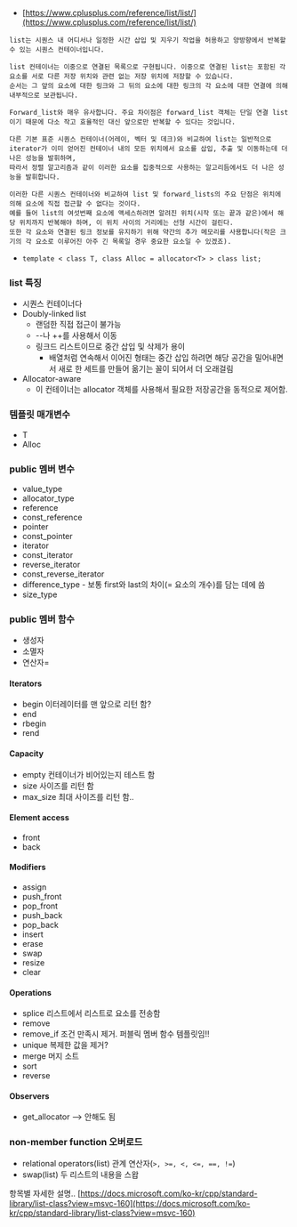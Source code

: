 
- [https://www.cplusplus.com/reference/list/list/](https://www.cplusplus.com/reference/list/list/)
  
~~~
list는 시퀀스 내 어디서나 일정한 시간 삽입 및 지우기 작업을 허용하고 양방향에서 반복할 수 있는 시퀀스 컨테이너입니다.

list 컨테이너는 이중으로 연결된 목록으로 구현됩니다. 이중으로 연결된 list는 포함된 각 요소를 서로 다른 저장 위치와 관련 없는 저장 위치에 저장할 수 있습니다.
순서는 그 앞의 요소에 대한 링크와 그 뒤의 요소에 대한 링크의 각 요소에 대한 연결에 의해 내부적으로 보관됩니다.

Forward_list와 매우 유사합니다. 주요 차이점은 forward_list 객체는 단일 연결 list 이기 때문에 다소 작고 효율적인 대신 앞으로만 반복할 수 있다는 것입니다.

다른 기본 표준 시퀀스 컨테이너(어레이, 벡터 및 데크)와 비교하여 list는 일반적으로 iterator가 이미 얻어진 컨테이너 내의 모든 위치에서 요소를 삽입, 추출 및 이동하는데 더 나은 성능을 발휘하며,
따라서 정렬 알고리즘과 같이 이러한 요소를 집중적으로 사용하는 알고리듬에서도 더 나은 성능을 발휘합니다.

이러한 다른 시퀀스 컨테이너와 비교하여 list 및 forward_lists의 주요 단점은 위치에 의해 요소에 직접 접근할 수 없다는 것이다.
예를 들어 list의 여섯번째 요소에 액세스하려면 알려진 위치(시작 또는 끝과 같은)에서 해당 위치까지 반복해야 하며, 이 위치 사이의 거리에는 선형 시간이 걸린다.
또한 각 요소와 연결된 링크 정보를 유지하기 위해 약간의 추가 메모리를 사용합니다(작은 크기의 각 요소로 이루어진 아주 긴 목록일 경우 중요한 요소일 수 있겠죠).
~~~

- `template < class T, class Alloc = allocator<T> > class list;`

### list 특징

- 시퀀스 컨테이너다
- Doubly-linked list
  - 랜덤한 직접 접근이 불가능
  - --나 ++를 사용해서 이동
  - 링크드 리스트이므로 중간 삽입 및 삭제가 용이
    - 배열처럼 연속해서 이어진 형태는 중간 삽입 하려면 해당 공간을 밀어내면서 새로 한 세트를 만들어 옮기는 꼴이 되어서 더 오래걸림 
- Allocator-aware
  - 이 컨테이너는 allocator 객체를 사용해서 필요한 저장공간을 동적으로 제어함.

### 템플릿 매개변수
- T
- Alloc

### public 멤버 변수
- value_type
- allocator_type
- reference
- const_reference
- pointer
- const_pointer
- iterator
- const_iterator
- reverse_iterator
- const_reverse_iterator
- difference_type - 보통 first와 last의 차이(= 요소의 개수)를 담는 데에 씀
- size_type

### public 멤버 함수
- 생성자
- 소멸자
- 연산자=

#### Iterators

- begin 이터레이터를 맨 앞으로 리턴 함?
- end 
- rbegin
- rend

#### Capacity

- empty 컨테이너가 비어있는지 테스트 함
- size 사이즈를 리턴 함
- max_size 최대 사이즈를 리턴 함..

#### Element access

- front
- back

#### Modifiers
- assign
- push_front
- pop_front
- push_back
- pop_back
- insert
- erase
- swap
- resize
- clear

#### Operations
- splice 리스트에서 리스트로 요소를 전송함
- remove
- remove_if 조건 만족시 제거. 퍼블릭 멤버 함수 템플릿임!!
- unique 복제한 값을 제거?
- merge 머지 소트
- sort
- reverse

#### Observers
- get_allocator  --> 안해도 됨

### non-member function 오버로드

- relational operators(list) 관계 연산자(`>, >=, <, <=, ==, !=`)
- swap(list) 두 리스트의 내용을 스왑

항목별 자세한 설명.. [https://docs.microsoft.com/ko-kr/cpp/standard-library/list-class?view=msvc-160](https://docs.microsoft.com/ko-kr/cpp/standard-library/list-class?view=msvc-160)

